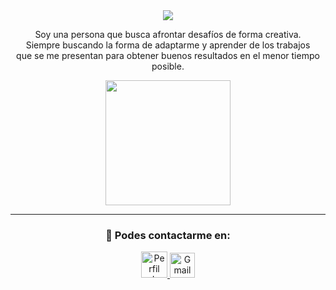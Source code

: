 <div align="center">
<img src="https://user-images.githubusercontent.com/72949565/213963577-1d3fa752-1a4e-4ce4-9d67-570845f0e8e9.gif">
<p align="center">
Soy una persona que busca afrontar desafíos de forma creativa.
<br> Siempre buscando la forma de adaptarme y aprender de los trabajos
<br> que se me presentan para obtener buenos resultados en el menor tiempo posible.
</p>
<img src="https://media.giphy.com/media/ZvLUtG6BZkBi0/giphy.gif" width="200">
<hr>

<h3>🔎 Podes contactarme en:</h3>
<p>
<a href="https://www.linkedin.com/in/petermaximolucas/">
<img src="https://user-images.githubusercontent.com/72949565/213965892-62164353-2982-417e-b439-0d9101137849.png"
alt="Perfil de Linkedin Peter Lucas" width="42" height="42">
</a>

<a href="mailto:petermaximolucas@gmail.com">
<img src="https://user-images.githubusercontent.com/72949565/213966261-d40f917d-d5ab-4055-a503-0ede46c58274.png"
alt="Gmail Peter Lucas" width="40" height="40">
</a>
</p>
    
</div>
